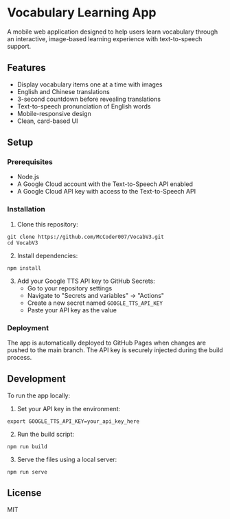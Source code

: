 # Vocabulary Learning App

A mobile web application designed to help users learn vocabulary through an interactive, image-based learning experience with text-to-speech support.

## Features

- Display vocabulary items one at a time with images
- English and Chinese translations
- 3-second countdown before revealing translations
- Text-to-speech pronunciation of English words
- Mobile-responsive design
- Clean, card-based UI

## Setup

### Prerequisites

- Node.js
- A Google Cloud account with the Text-to-Speech API enabled
- A Google Cloud API key with access to the Text-to-Speech API

### Installation

1. Clone this repository:
```
git clone https://github.com/McCoder007/VocabV3.git
cd VocabV3
```

2. Install dependencies:
```
npm install
```

3. Add your Google TTS API key to GitHub Secrets:
   - Go to your repository settings
   - Navigate to "Secrets and variables" → "Actions"
   - Create a new secret named `GOOGLE_TTS_API_KEY`
   - Paste your API key as the value

### Deployment

The app is automatically deployed to GitHub Pages when changes are pushed to the main branch. The API key is securely injected during the build process.

## Development

To run the app locally:

1. Set your API key in the environment:
```
export GOOGLE_TTS_API_KEY=your_api_key_here
```

2. Run the build script:
```
npm run build
```

3. Serve the files using a local server:
```
npm run serve
```

## License

MIT 